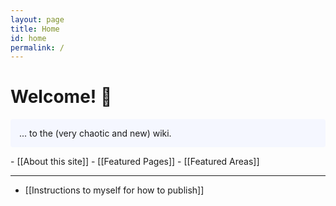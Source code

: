 ```yaml
---
layout: page
title: Home
id: home
permalink: /
---
```


# Welcome! 🌱

<p style="padding: 1em 1em; background: #f5f7ff; border-radius: 4px;">
 ... to the (very chaotic and new) wiki.
</p>
- [[About this site]]
- [[Featured Pages]]
- [[Featured Areas]]

---
- [[Instructions to myself for how to publish]]


<style>
  .wrapper {
    max-width: 46em;
  }
</style>

